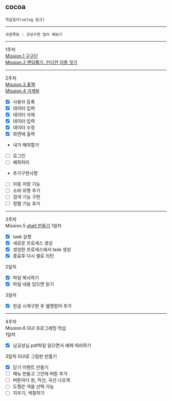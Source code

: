 ## cocoa
`학습일지(velog 링크)`
___
`과정목표 : 코딩구현 많이 해보기`
___

1주차   
[Mission.1 구구단](https://velog.io/@taehyun_96/Misson.1-%EA%B5%AC%EA%B5%AC%EB%8B%A8)   
[Mission.2 랜덤뽑기, 인디언 이름 짓기](https://velog.io/@taehyun_96/Mission2)
***
2주차   
[Mission.3 홀짝](https://velog.io/@taehyun_96/2%EC%A3%BC%EC%B0%A8-Mission1)   
[Mission.4 가계부](https://velog.io/@taehyun_96/Mission-%EA%B0%80%EA%B3%84%EB%B6%80)   
 - [x] 사용자 등록   
 - [x] 데이터 입력
 - [x] 데이터 삭제
 - [x] 데이터 입력
 - [x] 데이터 수정
 - [x] 화면에 출력   
 - 내가 해야할거
 - [ ] 로그인
 - [ ] 예외처리
 - 추가구현사항
 - [ ] 자동 저장 기능
 - [ ] 소비 유형 추가
 - [ ] 검색 기능 구현
 - [ ] 정렬 기능 추가
___
 3주차   
 Mission.5 [shell 만들기](https://velog.io/@taehyun_96/Mission.5-%EC%B6%94%EA%B0%80%EA%B5%AC%ED%98%84)
1일차
 - [x] task 실행
 - [x] 새로운 프로세스 생성
 - [x] 생성한 프로세스에서 task 생성
 - [x] 종료후 다시 셸로 리턴   

2일차
 - [x] 파일 복사하기
 - [x] 파일 내용 있으면 읽기  

3일차
 - [x] 한글 시계구현 후 쉘명렁어 추가
___
 4주차   
 Mission.6 GUI 프로그래밍 학습   
 1일차   
 - [x] 남궁성님 pdf파일 읽으면서 예제 따라하기   

3일차 GUI로 그림판 만들기
 - [x] 닫기 이벤트 만들기
 - [ ] 메뉴 만들고 그안에 버튼 추가
 - [ ] 버튼마다 원, 직선, 곡선 나오게
 - [ ] 도형은 색을 선택 가능
 - [ ] 지우기, 색칠하기